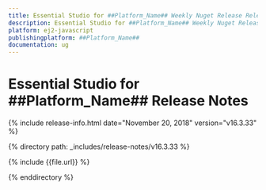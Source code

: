 ```yaml
---
title: Essential Studio for ##Platform_Name## Weekly Nuget Release Release Notes  
description: Essential Studio for ##Platform_Name## Weekly Nuget Release Release Notes  
platform: ej2-javascript
publishingplatform: ##Platform_Name##
documentation: ug
---
```


# Essential Studio for  ##Platform_Name##  Release Notes  

{% include release-info.html date="November 20, 2018"   version="v16.3.33"  %} 

{% directory path: _includes/release-notes/v16.3.33 %}

{% include {{file.url}} %}

{% enddirectory %}
